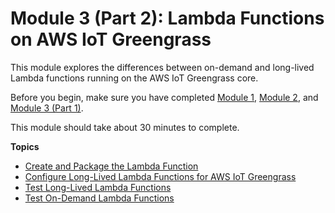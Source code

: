 # Module 3 \(Part 2\): Lambda Functions on AWS IoT Greengrass<a name="module3-II"></a>

This module explores the differences between on\-demand and long\-lived Lambda functions running on the AWS IoT Greengrass core\.

Before you begin, make sure you have completed [Module 1](module1.md), [Module 2](module2.md), and [Module 3 \(Part 1\)](module3-I.md)\.

This module should take about 30 minutes to complete\.

**Topics**
+ [Create and Package the Lambda Function](package.md)
+ [Configure Long\-Lived Lambda Functions for AWS IoT Greengrass](long-lived.md)
+ [Test Long\-Lived Lambda Functions](long-testing.md)
+ [Test On\-Demand Lambda Functions](on-demand.md)